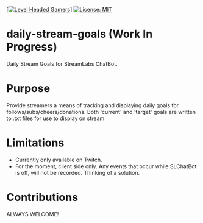 [[![Level Headed Gamers](https://img.shields.io/discord/371472684510609408.svg)](https://discord.gg/aY7vdnW)] [![License: MIT](https://img.shields.io/badge/License-MIT-yellow.svg)](https://opensource.org/licenses/MIT)

# daily-stream-goals (Work In Progress)
Daily Stream Goals for StreamLabs ChatBot.

# Purpose
Provide streamers a means of tracking and displaying daily goals for follows/subs/cheers/donations. Both 'current' and 'target' goals are written to .txt files for use to display on stream.

# Limitations
* Currently only available on Twitch.
* For the moment, client side only. Any events that occur while SLChatBot is off, will not be recorded. Thinking of a solution.

# Contributions
ALWAYS WELCOME!